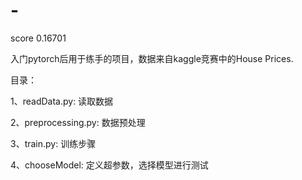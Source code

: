 # -
score 0.16701

入门pytorch后用于练手的项目，数据来自kaggle竞赛中的House Prices.

目录：

1、readData.py: 读取数据

2、preprocessing.py: 数据预处理

3、train.py: 训练步骤

4、chooseModel: 定义超参数，选择模型进行测试
